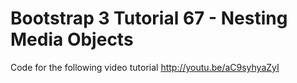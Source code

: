 Bootstrap 3 Tutorial 67 - Nesting Media Objects
===============================================

Code for the following video tutorial http://youtu.be/aC9syhyaZyI
